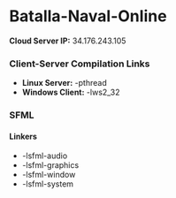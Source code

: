 # Batalla-Naval-Online

**Cloud Server IP:** 34.176.243.105
### Client-Server Compilation Links
- **Linux Server:** -pthread
- **Windows Client:** -lws2_32

### SFML
#### Linkers
- -lsfml-audio
- -lsfml-graphics
- -lsfml-window
- -lsfml-system
